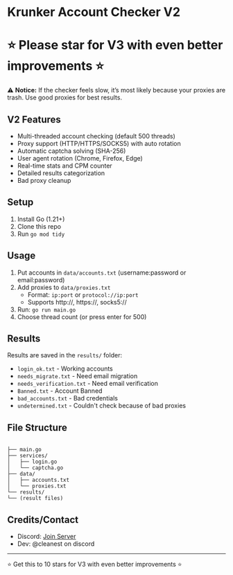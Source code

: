 # Krunker Account Checker V2
# ⭐ Please star for V3 with even better improvements ⭐

⚠️ **Notice:** If the checker feels slow, it’s most likely because your proxies are trash. Use good proxies for best results.  

## V2 Features
- Multi-threaded account checking (default 500 threads)
- Proxy support (HTTP/HTTPS/SOCKS5) with auto rotation
- Automatic captcha solving (SHA-256)
- User agent rotation (Chrome, Firefox, Edge)
- Real-time stats and CPM counter
- Detailed results categorization
- Bad proxy cleanup

## Setup

1. Install Go (1.21+)
2. Clone this repo
3. Run `go mod tidy`

## Usage

1. Put accounts in `data/accounts.txt` (username:password or email:password)
2. Add proxies to `data/proxies.txt` 
   - Format: `ip:port` or `protocol://ip:port`
   - Supports http://, https://, socks5://
3. Run: `go run main.go`
4. Choose thread count (or press enter for 500)

## Results

Results are saved in the `results/` folder:
- `login_ok.txt` - Working accounts
- `needs_migrate.txt` - Need email migration
- `needs_verification.txt` - Need email verification
- `Banned.txt` - Account Banned
- `bad_accounts.txt` - Bad credentials
- `undetermined.txt` - Couldn't check because of bad proxies

## File Structure
```

├── main.go
├── services/
│   ├── login.go
│   └── captcha.go
├── data/
│   ├── accounts.txt
│   └── proxies.txt
└── results/
└── (result files)

```
## Credits/Contact

- Discord: [Join Server](https://discord.gg/QgqKpKVG5t)
- Dev: @cleanest on discord

---
⭐ Get this to 10 stars for V3 with even better improvements ⭐






